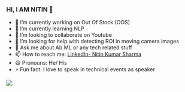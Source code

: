 ### HI, I AM NITIN 👋



- 🔭 I’m currently working on Out Of Stock (OOS)
- 🌱 I’m currently learning NLP
- 👯 I’m looking to collaborate on Youtube
- 🤔 I’m looking for help with detecting ROI in moving camera images
- 💬 Ask me about AI/ ML or any tech related stuff
- 📫 How to reach me: [LinkedIn- Nitin Kumar Sharma](https://www.linkedin.com/in/9990377790)
- 😄 Pronouns: He/ His
- ⚡ Fun fact: I love to speak in technical events as speaker

<img src="https://github-readme-stats.vercel.app/api?username=Nksharma-Tech&&show_icons=true&title_color=ffffff&icon_color=bb2acf&text_color=daf7dc&bg_color=151515">
